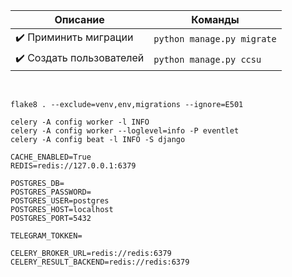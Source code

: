 | Описание                 | Команды                        |
|--------------------------|--------------------------------|
| ✔️ Приминить миграции    | ```python manage.py migrate``` |
| ✔️ Создать пользователей | ```python manage.py ccsu```    |

<br>

```commandline
flake8 . --exclude=venv,env,migrations --ignore=E501
```

```commandline
celery -A config worker -l INFO
celery -A config worker --loglevel=info -P eventlet
celery -A config beat -l INFO -S django
```

```dotenv
CACHE_ENABLED=True
REDIS=redis://127.0.0.1:6379

POSTGRES_DB=
POSTGRES_PASSWORD=
POSTGRES_USER=postgres
POSTGRES_HOST=localhost
POSTGRES_PORT=5432

TELEGRAM_TOKKEN=

CELERY_BROKER_URL=redis://redis:6379
CELERY_RESULT_BACKEND=redis://redis:6379
```